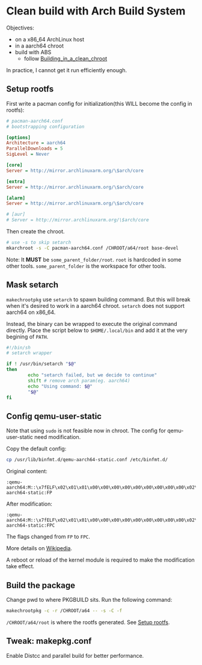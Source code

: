 # Clean build with Arch Build System

Objectives:

- on a x86_64 ArchLinux host
- in a aarch64 chroot
- build with ABS
    - follow [Building_in_a_clean_chroot](https://wiki.archlinux.org/title/DeveloperWiki:Building_in_a_clean_chroot)

In practice, I cannot get it run efficiently enough.

## Setup rootfs

First write a pacman config for initialization(this WILL become the config in rootfs):

```ini
# pacman-aarch64.conf
# bootstrapping configuration

[options]
Architecture = aarch64
ParallelDownloads = 5
SigLevel = Never

[core]
Server = http://mirror.archlinuxarm.org/\$arch/core

[extra]
Server = http://mirror.archlinuxarm.org/\$arch/core

[alarm]
Server = http://mirror.archlinuxarm.org/\$arch/core

# [aur]
# Server = http://mirror.archlinuxarm.org/\$arch/core
```

Then create the chroot.

```bash
# use -s to skip setarch
mkarchroot -s -C pacman-aarch64.conf /CHROOT/a64/root base-devel
```

Note: It __MUST__ be `some_parent_folder/root`. `root` is hardcoded in some other tools. `some_parent_folder` is the workspace for other tools.

## Mask setarch

`makechrootpkg` use `setarch` to spawn building command. But this will break when it's desired to work in a aarch64 chroot. `setarch` does not support aarch64 on x86_64.

Instead, the binary can be wrapped to execute the original command directly. Place the script below to `$HOME/.local/bin` and add it at the very begining of `PATH`.

```bash
#!/bin/sh
# setarch wrapper

if ! /usr/bin/setarch "$@"
then
        echo "setarch failed, but we decide to continue"
        shift # remove arch param(eg. aarch64)
        echo "Using command: $@"
        "$@"
fi
```

## Config qemu-user-static

Note that using `sudo` is not feasible now in chroot. The config for qemu-user-static need modification.

Copy the default config:

```bash
cp /usr/lib/binfmt.d/qemu-aarch64-static.conf /etc/binfmt.d/
```

Original content:

```
:qemu-aarch64:M::\x7fELF\x02\x01\x01\x00\x00\x00\x00\x00\x00\x00\x00\x00\x02\x00\xb7\x00:\xff\xff\xff\xff\xff\xff\xff\x00\xff\xff\xff\xff\xff\xff\xff\xff\xfe\xff\xff\xff:/usr/bin/qemu-aarch64-static:FP
```

After modification:

```
:qemu-aarch64:M::\x7fELF\x02\x01\x01\x00\x00\x00\x00\x00\x00\x00\x00\x00\x02\x00\xb7\x00:\xff\xff\xff\xff\xff\xff\xff\x00\xff\xff\xff\xff\xff\xff\xff\xff\xfe\xff\xff\xff:/usr/bin/qemu-aarch64-static:FPC
```

The flags changed from `FP` to `FPC`.

More details on [Wikipedia](https://en.wikipedia.org/wiki/Binfmt_misc).

A reboot or reload of the kernel module is required to make the modification take effect.

## Build the package

Change pwd to where PKGBUILD sits. Run the following command:

```bash
makechrootpkg -c -r /CHROOT/a64 -- -s -C -f
```

`/CHROOT/a64/root` is where the rootfs generated. See [Setup rootfs](#setup-rootfs).

## Tweak: makepkg.conf

Enable Distcc and parallel build for better performance.
